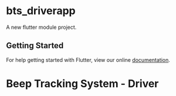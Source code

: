 # bts_driverapp

A new flutter module project.

## Getting Started

For help getting started with Flutter, view our online
[documentation](https://flutter.dev/).
# Beep Tracking System - Driver
